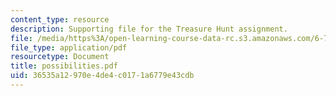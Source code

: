 ```yaml
---
content_type: resource
description: Supporting file for the Treasure Hunt assignment.
file: /media/https%3A/open-learning-course-data-rc.s3.amazonaws.com/6-777j-design-and-fabrication-of-microelectromechanical-devices-spring-2007/36535a12970e4de4c0171a6779e43cdb_possibilities.pdf
file_type: application/pdf
resourcetype: Document
title: possibilities.pdf
uid: 36535a12-970e-4de4-c017-1a6779e43cdb
---
```

